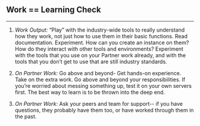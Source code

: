 ## Work == Learning Check




----

1. *Work Output:* “Play” with the industry-wide tools to really understand how they work, not just how to use them in their basic functions. Read documentation. Experiment. How can you create an instance on them? How do they interact with other tools and environments? Experiment with the tools that you use on your Partner work already, and with the tools that you don’t get to use that are still industry standards. 

2. *On Partner Work:* Go above and beyond- Get hands-on experience. Take on the extra work. Go above and beyond your responsibilities. If you’re worried about messing something up, test it on your own servers first. The best way to learn is to be thrown into the deep end.

3. *On Partner Work:* Ask your peers and team for support-- if you have questions, they probably have them too, or have worked through them in the past.
